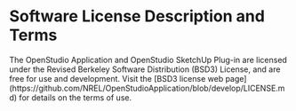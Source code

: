 <h1>Software License Description and Terms</h1>
The OpenStudio Application and OpenStudio SketchUp Plug-in are licensed under the Revised Berkeley Software Distribution (BSD3) License, and are free for use and development. Visit the [BSD3 license web page](https://github.com/NREL/OpenStudioApplication/blob/develop/LICENSE.md) for details on the terms of use.
